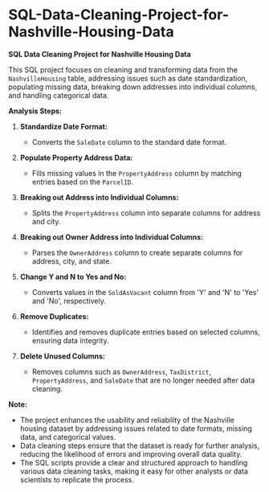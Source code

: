 # SQL-Data-Cleaning-Project-for-Nashville-Housing-Data

**SQL Data Cleaning Project for Nashville Housing Data**

This SQL project focuses on cleaning and transforming data from the `NashvilleHousing` table, addressing issues such as date standardization, populating missing data, breaking down addresses into individual columns, and handling categorical data.

**Analysis Steps:**

1. **Standardize Date Format:**
   - Converts the `SaleDate` column to the standard date format.

2. **Populate Property Address Data:**
   - Fills missing values in the `PropertyAddress` column by matching entries based on the `ParcelID`.

3. **Breaking out Address into Individual Columns:**
   - Splits the `PropertyAddress` column into separate columns for address and city.

4. **Breaking out Owner Address into Individual Columns:**
   - Parses the `OwnerAddress` column to create separate columns for address, city, and state.

5. **Change Y and N to Yes and No:**
   - Converts values in the `SoldAsVacant` column from 'Y' and 'N' to 'Yes' and 'No', respectively.

6. **Remove Duplicates:**
   - Identifies and removes duplicate entries based on selected columns, ensuring data integrity.

7. **Delete Unused Columns:**
   - Removes columns such as `OwnerAddress`, `TaxDistrict`, `PropertyAddress`, and `SaleDate` that are no longer needed after data cleaning.

**Note:**
- The project enhances the usability and reliability of the Nashville housing dataset by addressing issues related to date formats, missing data, and categorical values.
- Data cleaning steps ensure that the dataset is ready for further analysis, reducing the likelihood of errors and improving overall data quality.
- The SQL scripts provide a clear and structured approach to handling various data cleaning tasks, making it easy for other analysts or data scientists to replicate the process.
